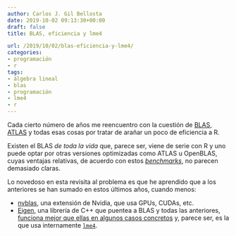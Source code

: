 ```yaml
---
author: Carlos J. Gil Bellosta
date: 2019-10-02 09:13:30+00:00
draft: false
title: BLAS, eficiencia y lme4

url: /2019/10/02/blas-eficiencia-y-lme4/
categories:
- programación
- r
tags:
- álgebra lineal
- blas
- programación
- lme4
- r
---
```


Cada cierto número de años me reencuentro con la cuestión de [BLAS](https://en.wikipedia.org/wiki/Basic_Linear_Algebra_Subprograms), [ATLAS](https://en.wikipedia.org/wiki/Automatically_Tuned_Linear_Algebra_Software) y todas esas cosas por tratar de arañar un poco de eficiencia a R.

Existen el BLAS _de toda la vida_ que, parece ser, viene de serie con R y uno puede optar por otras versiones optimizadas como ATLAS u OpenBLAS, cuyas ventajas relativas, de acuerdo con estos [_benchmarks_](https://www.inwt-statistics.com/read-blog/basic-linear-algebra-subprograms-in-r.html), no parecen demasiado claras.

Lo novedoso en esta revisita al problema es que he aprendido que a los anteriores se han sumado en estos últimos años, cuando menos:

* [nvblas](https://docs.nvidia.com/cuda/nvblas/index.html), una extensión de Nvidia, que usa GPUs, CUDAs, etc.
* [Eigen](http://eigen.tuxfamily.org/index.php?title=Main_Page), una librería de C++ que puentea a BLAS y todas las anteriores, [funciona mejor que ellas en algunos casos concretos](https://stackoverflow.com/questions/10366054/how-can-the-c-eigen-library-perform-better-than-specialized-vendor-libraries) y, parece ser, es la que usa internamente [`lme4`](https://cran.r-project.org/package=lme4).